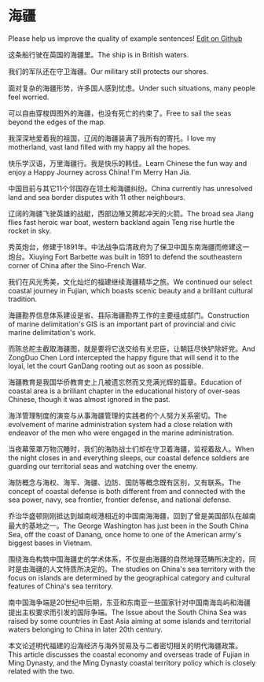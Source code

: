 # 海疆

Please help us improve the quality of example sentences! [Edit on Github](https://github.com/jiyushe/jiyu-example-sentence-source/blob/main/chinese/haijiang.md)

<p><span class="chinese">这条船行驶在英国的海疆里。</span><span class="english">The ship is in British waters.</span></p>

<p><span class="chinese">我们的军队还在守卫海疆。</span><span class="english">Our military still protects our shores.</span></p>

<p><span class="chinese">面对复杂的海疆形势，许多国人感到忧虑。</span><span class="english">Under such situations, many people feel worried.</span></p>

<p><span class="chinese">可以自由穿梭舆图外的海疆，也没有死亡的约束了。</span><span class="english">Free to sail the seas beyond the edges of the map.</span></p>

<p><span class="chinese">我深深地爱着我的祖国，辽阔的海疆装满了我所有的寄托。</span><span class="english">I love my motherland, vast land filled with my happy all the hopes.</span></p>

<p><span class="chinese">快乐学汉语，万里海疆行。我是快乐的韩佳。</span><span class="english">Learn Chinese the fun way and enjoy a Happy Journey across China! I'm Merry Han Jia.</span></p>

<p><span class="chinese">中国目前与其它11个邻国存在领土和海疆纠纷。</span><span class="english">China currently has unresolved land and sea border disputes with 11 other neighbours.</span></p>

<p><span class="chinese">辽阔的海疆飞驶英雄的战艇，西部边陲又腾起冲天的火箭。</span><span class="english">The broad sea Jiang flies fast heroic war boat, western backland again Teng rise hurtle the rocket in sky.</span></p>

<p><span class="chinese">秀英炮台，修建于1891年。中法战争后清政府为了保卫中国东南海疆而修建这一炮台。</span><span class="english">Xiuying Fort Barbette was built in 1891 to defend the southeastern corner of China after the Sino-French War.</span></p>

<p><span class="chinese">我们在风光秀美，文化灿烂的福建继续海疆精华之旅。</span><span class="english">We continued our select coastal journey in Fujian, which boasts scenic beauty and a brilliant cultural tradition.</span></p>

<p><span class="chinese">海疆勘界信息体系建设是省、县际海疆勘界工作的主要组成部门。</span><span class="english">Construction of marine delimitation's GIS is an important part of provincial and civic marine delimitation's work.</span></p>

<p><span class="chinese">而陈总舵主截取海疆图，就是要将它送交给有关忠臣，让朝廷尽快铲除奸党。</span><span class="english">And ZongDuo Chen Lord intercepted the happy figure that will send it to the loyal, let the court GanDang rooting out as soon as possible.</span></p>

<p><span class="chinese">海疆教育是我国华侨教育史上几被遗忘然而又充满光辉的篇章。</span><span class="english">Education of coastal area is a brilliant chapter in the educational history of over-seas Chinese, though it was almost ignored in the past.</span></p>

<p><span class="chinese">海洋管理制度的演变与从事海疆管理的实践者的个人努力关系密切。</span><span class="english">The evolvement of marine administration system had a close relation with endeavor of the men who were engaged in the marine administration.</span></p>

<p><span class="chinese">当夜幕笼罩万物沉睡时，我们的海防战士们却在守卫着海疆，监视着敌人。</span><span class="english">When the night closes in and everything sleeps, our coastal defence soldiers are guarding our territorial seas and watching over the enemy.</span></p>

<p><span class="chinese">海防概念与海权、海军、海疆、边防、国防等概念既有区别，又有联系。</span><span class="english">The concept of coastal defense is both different from and connected with the sea power, navy, sea frontier, frontier defense, and national defense.</span></p>

<p><span class="chinese">乔治华盛顿刚刚抵达到越南岘港相近的中国南海海疆，回到了曾是美国部队在越南最大的基地之一。</span><span class="english">The George Washington has just been in the South China Sea, off the coast of Danang, once home to one of the American army's biggest bases in Vietnam.</span></p>

<p><span class="chinese">围绕海岛构筑中国海疆史的学术体系，不仅是由海疆的自然地理范畴所决定的，同时是由海疆的人文特质所决定的。</span><span class="english">The studies on China's sea territory with the focus on islands are determined by the geographical category and cultural features of China's sea territory.</span></p>

<p><span class="chinese">南中国海争端是20世纪中后期，东亚和东南亚一些国家针对中国南海岛屿和海疆提出主权要求而引发的国际争端。</span><span class="english">The Issue about the South China Sea was raised by some countries in East Asia aiming at some islands and territorial waters belonging to China in later 20th century.</span></p>

<p><span class="chinese">本文论述明代福建的沿海经济与海外贸易及与二者密切相关的明代海疆政策。</span><span class="english">This article discusses the coastal economy and overseas trade of Fujian in Ming Dynasty, and the Ming Dynasty coastal territory policy which is closely related with the two.</span></p>

